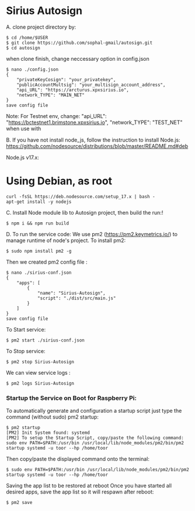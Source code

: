 # Sirius Autosign 


A. clone project directory by:
```console
$ cd /home/$USER
$ git clone https://github.com/sophal-gmail/autosign.git
$ cd autosign
```
when clone finish, change neccessary option in config.json
```console
$ nano ./config.json
{
    "privateKeyCosign": "your_privatekey",
    "publicAccountMultsig": "your_multisign_account_address",
    "api_URL": "https://arcturus.xpxsirius.io",
    "network_TYPE": "MAIN_NET" 
}
save config file
```
Note:
    For Testnet env, change:
    "api_URL": "https://bctestnet1.brimstone.xpxsirius.io",
    "network_TYPE": "TEST_NET" when use with 

B. If you have not install node_js, follow the instruction to install Node.js:
https://github.com/nodesource/distributions/blob/master/README.md#deb

Node.js v17.x:
# Using Debian, as root
```console
curl -fsSL https://deb.nodesource.com/setup_17.x | bash -
apt-get install -y nodejs

```
C. Install Node module lib to Autosign project, then build the run:!

```console
$ npm i && npm run build
```
D. To run the service code:
We use pm2 (https://pm2.keymetrics.io/) to manage runtime of node's project. To install pm2:
```console 
$ sudo npm install pm2 -g
```
Then we created pm2 config file :
```console
$ nano ./sirius-conf.json
{
    "apps": [
        {
            "name": "Sirius-Autosign",
            "script": "./dist/src/main.js"
        }
    ]
}
save config file
```
To Start service:
```Console
$ pm2 start ./sirius-conf.json
``` 
To Stop service:
```console
$ pm2 stop Sirius-Autosign
```
We can view service logs :
``` console
$ pm2 logs Sirius-Autosign
```

### Startup the Service on Boot for Raspberry Pi:
To automatically generate and configuration a startup script just type the command (without sudo) pm2 startup:
<!-- Autostart service in case the host is reboot: -->
```console
$ pm2 startup
[PM2] Init System found: systemd
[PM2] To setup the Startup Script, copy/paste the following command:
sudo env PATH=$PATH:/usr/bin /usr/local/lib/node_modules/pm2/bin/pm2 startup systemd -u toor --hp /home/toor
```
Then copy/paste the displayed command onto the terminal:
```console
$ sudo env PATH=$PATH:/usr/bin /usr/local/lib/node_modules/pm2/bin/pm2 startup systemd -u toor --hp /home/toor
```
Saving the app list to be restored at reboot
Once you have started all desired apps, save the app list so it will respawn after reboot:
```console
$ pm2 save
```
